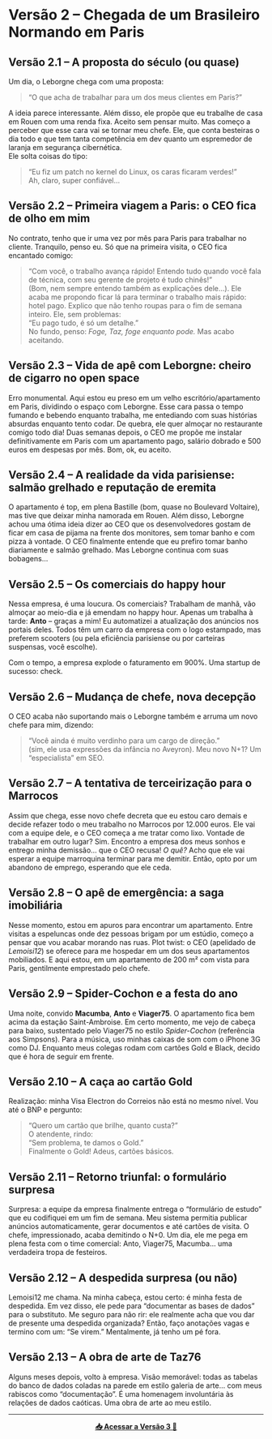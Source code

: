 # Versão 2 – Chegada de um Brasileiro Normando em Paris

## Versão 2.1 – A proposta do século (ou quase)

Um dia, o Leborgne chega com uma proposta:  
> “O que acha de trabalhar para um dos meus clientes em Paris?”

A ideia parece interessante. Além disso, ele propõe que eu trabalhe de casa em Rouen com uma renda fixa. Aceito sem pensar muito. Mas começo a perceber que esse cara vai se tornar meu chefe. Ele, que conta besteiras o dia todo e que tem tanta competência em dev quanto um espremedor de laranja em segurança cibernética.  
Ele solta coisas do tipo:  
> “Eu fiz um patch no kernel do Linux, os caras ficaram verdes!”  
Ah, claro, super confiável…

## Versão 2.2 – Primeira viagem a Paris: o CEO fica de olho em mim

No contrato, tenho que ir uma vez por mês para Paris para trabalhar no cliente. Tranquilo, penso eu. Só que na primeira visita, o CEO fica encantado comigo:  
> “Com você, o trabalho avança rápido! Entendo tudo quando você fala de técnica, com seu gerente de projeto é tudo chinês!”  
(Bom, nem sempre entendo também as explicações dele...). Ele acaba me propondo ficar lá para terminar o trabalho mais rápido: hotel pago. Explico que não tenho roupas para o fim de semana inteiro. Ele, sem problemas:  
> “Eu pago tudo, é só um detalhe.”  
No fundo, penso: *Foge, Taz, foge enquanto pode.* Mas acabo aceitando.

## Versão 2.3 – Vida de apê com Leborgne: cheiro de cigarro no open space

Erro monumental. Aqui estou eu preso em um velho escritório/apartamento em Paris, dividindo o espaço com Leborgne. Esse cara passa o tempo fumando e bebendo enquanto trabalha, me entediando com suas histórias absurdas enquanto tento codar. De quebra, ele quer almoçar no restaurante comigo todo dia! Duas semanas depois, o CEO me propõe me instalar definitivamente em Paris com um apartamento pago, salário dobrado e 500 euros em despesas por mês. Bom, ok, eu aceito.

## Versão 2.4 – A realidade da vida parisiense: salmão grelhado e reputação de eremita

O apartamento é top, em plena Bastille (bom, quase no Boulevard Voltaire), mas tive que deixar minha namorada em Rouen. Além disso, Leborgne achou uma ótima ideia dizer ao CEO que os desenvolvedores gostam de ficar em casa de pijama na frente dos monitores, sem tomar banho e com pizza à vontade. O CEO finalmente entende que eu prefiro tomar banho diariamente e salmão grelhado. Mas Leborgne continua com suas bobagens…

## Versão 2.5 – Os comerciais do happy hour

Nessa empresa, é uma loucura. Os comerciais? Trabalham de manhã, vão almoçar ao meio-dia e já emendam no happy hour. Apenas um trabalha à tarde: **Anto** – graças a mim! Eu automatizei a atualização dos anúncios nos portais deles. Todos têm um carro da empresa com o logo estampado, mas preferem scooters (ou pela eficiência parisiense ou por carteiras suspensas, você escolhe).

Com o tempo, a empresa explode o faturamento em 900%. Uma startup de sucesso: check.

## Versão 2.6 – Mudança de chefe, nova decepção

O CEO acaba não suportando mais o Leborgne também e arruma um novo chefe para mim, dizendo:  
> “Você ainda é muito verdinho para um cargo de direção.”  
(sim, ele usa expressões da infância no Aveyron). Meu novo N+1? Um “especialista” em SEO.

## Versão 2.7 – A tentativa de terceirização para o Marrocos

Assim que chega, esse novo chefe decreta que eu estou caro demais e decide refazer todo o meu trabalho no Marrocos por 12.000 euros. Ele vai com a equipe dele, e o CEO começa a me tratar como lixo. Vontade de trabalhar em outro lugar? Sim. Encontro a empresa dos meus sonhos e entrego minha demissão… que o CEO recusa! *O quê?* Acho que ele vai esperar a equipe marroquina terminar para me demitir. Então, opto por um abandono de emprego, esperando que ele ceda.

## Versão 2.8 – O apê de emergência: a saga imobiliária

Nesse momento, estou em apuros para encontrar um apartamento. Entre visitas a espeluncas onde dez pessoas brigam por um estúdio, começo a pensar que vou acabar morando nas ruas. Plot twist: o CEO (apelidado de *Lemoisi12*) se oferece para me hospedar em um dos seus apartamentos mobiliados. E aqui estou, em um apartamento de 200 m² com vista para Paris, gentilmente emprestado pelo chefe.

## Versão 2.9 – Spider-Cochon e a festa do ano

Uma noite, convido **Macumba**, **Anto** e **Viager75**. O apartamento fica bem acima da estação Saint-Ambroise. Em certo momento, me vejo de cabeça para baixo, sustentado pelo Viager75 no estilo *Spider-Cochon* (referência aos Simpsons). Para a música, uso minhas caixas de som com o iPhone 3G como DJ. Enquanto meus colegas rodam com cartões Gold e Black, decido que é hora de seguir em frente.

## Versão 2.10 – A caça ao cartão Gold

Realização: minha Visa Electron do Correios não está no mesmo nível. Vou até o BNP e pergunto:  
> “Quero um cartão que brilhe, quanto custa?”  
O atendente, rindo:  
> “Sem problema, te damos o Gold.”  
Finalmente o Gold! Adeus, cartões básicos.

## Versão 2.11 – Retorno triunfal: o formulário surpresa

Surpresa: a equipe da empresa finalmente entrega o “formulário de estudo” que eu codifiquei em um fim de semana. Meu sistema permitia publicar anúncios automaticamente, gerar documentos e até cartões de visita. O chefe, impressionado, acaba demitindo o N+0. Um dia, ele me pega em plena festa com o time comercial: Anto, Viager75, Macumba… uma verdadeira tropa de festeiros.

## Versão 2.12 – A despedida surpresa (ou não)

Lemoisi12 me chama. Na minha cabeça, estou certo: é minha festa de despedida. Em vez disso, ele pede para “documentar as bases de dados” para o substituto. Me seguro para não rir: ele realmente acha que vou dar de presente uma despedida organizada? Então, faço anotações vagas e termino com um: “Se virem.” Mentalmente, já tenho um pé fora.

## Versão 2.13 – A obra de arte de Taz76

Alguns meses depois, volto à empresa. Visão memorável: todas as tabelas do banco de dados coladas na parede em estilo galeria de arte... com meus rabiscos como “documentação”. É uma homenagem involuntária às relações de dados caóticas. Uma obra de arte ao meu estilo.

---

<p align="center">
  <a href="README.v3.md"><strong>📥 Acessar a Versão 3 🚀</strong></a>
</p>